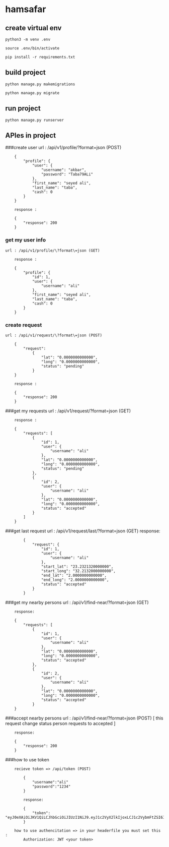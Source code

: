 # hamsafar

## create virtual env

    python3 -m venv .env

    source .env/bin/activate

    pip install -r requirements.txt

## build project

    python manage.py makemigrations

    python manage.py migrate

## run project

    python manage.py runserver

## APIes in project

###create user 
    url : /api/v1/profile/\?format\=json (POST)

        {
            "profile": {
                "user": {
                    "username": "akbar",
                    "password": "Taba79ALi"
                },
                "first_name": "seyed ali",
                "last_name": "taba",
                "cash": 0
            }
        }

        response :

        {
            "response": 200
        }

### get my user info
    url : /api/v1/profile/\?format\=json (GET)

        response : 

        {
            "profile": {
                "id": 1,
                "user": {
                    "username": "ali"
                },
                "first_name": "seyed ali",
                "last_name": "taba",
                "cash": 0
            }
        }

### create request
    url : /api/v1/request/\?format\=json (POST)

        {
            "request": 
                {
                    "lat": "0.0000000000000",
                    "long": "0.0000000000000",
                    "status": "pending"
                }
        }

        response : 

        {
            "response": 200
        }

###get my requests 
    url : /api/v1/request/\?format\=json (GET)

        response :

        {
            "requests": [
                {
                    "id": 1,
                    "user": {
                        "username": "ali"
                    },
                    "lat": "0.0000000000000",
                    "long": "0.0000000000000",
                    "status": "pending"
                },
                {
                    "id": 2,
                    "user": {
                        "username": "ali"
                    },
                    "lat": "0.0000000000000",
                    "long": "0.0000000000000",
                    "status": "accepted"
                }
            ]
        }
###get last request
    url : /api/v1/request/last/\?format\=json (GET)
        response:

            {
                "request": {
                    "id": 1,
                    "user": {
                        "username": "ali"
                    },
                    "start_lat": "23.2321320000000",
                    "start_long": "32.2132000000000",
                    "end_lat": "2.0000000000000",
                    "end_long": "2.0000000000000",
                    "status": "accepted"
                }
            }


###get my nearby persons
    url : /api/v1/find-near/\?format\=json (GET)

        response: 

        {
            "requests": [
                {
                    "id": 1,
                    "user": {
                        "username": "ali"
                    },
                    "lat": "0.0000000000000",
                    "long": "0.0000000000000",
                    "status": "accepted"
                },
                {
                    "id": 2,
                    "user": {
                        "username": "ali"
                    },
                    "lat": "0.0000000000000",
                    "long": "0.0000000000000",
                    "status": "accepted"
                }
        }
    
###accept nearby persons
    url : /api/v1/find-near/\?format\=json (POST)  [ this request change status person requests to accepted ]

        response:

        {
            "response": 200
        }


###how to use token
    
        recieve token => /api/token (POST)

            {
                "username":"ali"
                "password":"1234"
            }

            response:

            {
                "token": "eyJ0eXAiOiJKV1QiLCJhbGciOiJIUzI1NiJ9.eyJ1c2VyX2lkIjoxLCJ1c2VybmFtZSI6ImFsaSIsImV4cCI6MTU2NjEwMTc3NCwiZW1haWwiOiIiLCJvcmlnX2lhdCI6MTU2MzUwOTc3NH0.aVxoW8EooXcdwdF9gaJa2qJDbo6o2VJWYU43RNOrcZM"
            }

        how to use authencitation => in your headerfile you must set this :
            Authorization: JWT <your token>

            